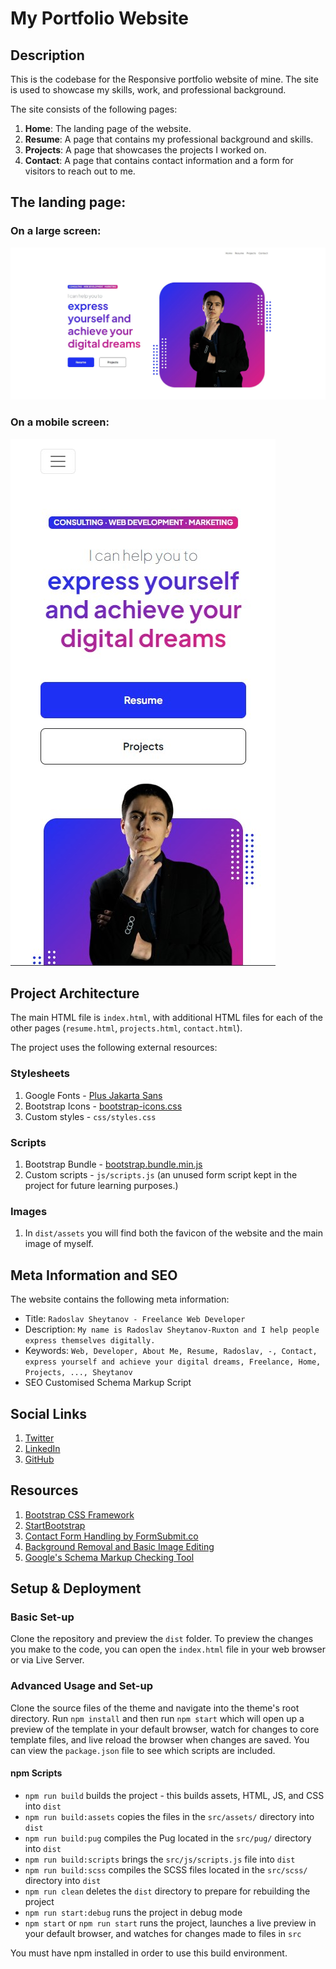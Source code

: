 # My Portfolio Website

## Description

This is the codebase for the Responsive portfolio website of mine. The site is used to showcase my skills, work, and professional background.

The site consists of the following pages:

1. **Home**: The landing page of the website.
2. **Resume**: A page that contains my professional background and skills.
3. **Projects**: A page that showcases the projects I worked on.
4. **Contact**: A page that contains contact information and a form for visitors to reach out to me.

## The landing page:

### On a large screen:
![image](dist/assets/landing-page.jpg)

### On a mobile screen:
![image](dist/assets/landing-page-mobile.jpg)

## Project Architecture

The main HTML file is `index.html`, with additional HTML files for each of the other pages (`resume.html`, `projects.html`, `contact.html`).

The project uses the following external resources:

### Stylesheets

1. Google Fonts - [Plus Jakarta Sans](https://fonts.googleapis.com/css2?family=Plus+Jakarta+Sans:wght@100;200;300;400;500;600;700;800;900&display=swap)
2. Bootstrap Icons - [bootstrap-icons.css](https://cdn.jsdelivr.net/npm/bootstrap-icons@1.8.1/font/bootstrap-icons.css)
3. Custom styles - `css/styles.css`

### Scripts

1. Bootstrap Bundle - [bootstrap.bundle.min.js](https://cdn.jsdelivr.net/npm/bootstrap@5.2.3/dist/js/bootstrap.bundle.min.js)
2. Custom scripts - `js/scripts.js` (an unused form script kept in the project for future learning purposes.)

### Images

1. In `dist/assets` you will find both the favicon of the website and the main image of myself.


## Meta Information and SEO

The website contains the following meta information:

- Title: `Radoslav Sheytanov - Freelance Web Developer`
- Description: `My name is Radoslav Sheytanov-Ruxton and I help people express themselves digitally.`
- Keywords: `Web, Developer, About Me, Resume, Radoslav, -, Contact, express yourself and achieve your digital dreams, Freelance, Home, Projects, ..., Sheytanov`
- SEO Customised Schema Markup Script

## Social Links

1. [Twitter](https://twitter.com/SheytanovR)
2. [LinkedIn](https://www.linkedin.com/in/radoslav-sheytanov-771a43260/)
3. [GitHub](https://github.com/RadoslavSheytanov)

## Resources

1. [Bootstrap CSS Framework](https://www.getbootstrap.com/)
2. [StartBootstrap](https://www.startbootstrap.com/)
3. [Contact Form Handling by FormSubmit.co](https://www.formsubmit.co/)
4. [Background Removal and Basic Image Editing](https://www.remove.bg)
5. [Google's Schema Markup Checking Tool](https://developers.google.com/search/docs/appearance/structured-data)

## Setup & Deployment

### Basic Set-up

Clone the repository and preview the `dist` folder. To preview the changes you make to the code, you can open the `index.html` file in your web browser or via Live Server.

### Advanced Usage and Set-up

Clone the source files of the theme and navigate into the theme's root directory. Run `npm install` and then run `npm start` which will open up a preview of the template in your default browser, watch for changes to core template files, and live reload the browser when changes are saved. You can view the `package.json` file to see which scripts are included.

#### npm Scripts

* `npm run build` builds the project - this builds assets, HTML, JS, and CSS into `dist`
* `npm run build:assets` copies the files in the `src/assets/` directory into `dist`
* `npm run build:pug` compiles the Pug located in the `src/pug/` directory into `dist`
* `npm run build:scripts` brings the `src/js/scripts.js` file into `dist`
* `npm run build:scss` compiles the SCSS files located in the `src/scss/` directory into `dist`
* `npm run clean` deletes the `dist` directory to prepare for rebuilding the project
* `npm run start:debug` runs the project in debug mode
* `npm start` or `npm run start` runs the project, launches a live preview in your default browser, and watches for changes made to files in `src`

You must have npm installed in order to use this build environment.
